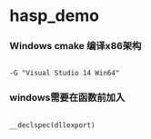 # hasp_demo

### Windows cmake 编译x86架构
```text

-G "Visual Studio 14 Win64"
```

### windows需要在函数前加入

```text

__declspec(dllexport)
```
